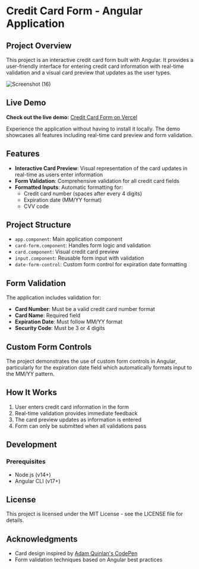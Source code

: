 # Credit Card Form - Angular Application

## Project Overview

This project is an interactive credit card form built with Angular. It provides a user-friendly interface for entering credit card information with real-time validation and a visual card preview that updates as the user types.

![Screenshot (16)](https://github.com/user-attachments/assets/fb493100-8eb3-4397-914f-0a22d3817d02)

## Live Demo

**Check out the live demo:** [Credit Card Form on Vercel](https://credit-card-form-gamma.vercel.app/)

Experience the application without having to install it locally. The demo showcases all features including real-time card preview and form validation.

## Features

- **Interactive Card Preview**: Visual representation of the card updates in real-time as users enter information
- **Form Validation**: Comprehensive validation for all credit card fields
- **Formatted Inputs**: Automatic formatting for:
  - Credit card number (spaces after every 4 digits)
  - Expiration date (MM/YY format)
  - CVV code


## Project Structure

- `app.component`: Main application component
- `card-form.component`: Handles form logic and validation
- `card.component`: Visual credit card preview
- `input.component`: Reusable form input with validation
- `date-form-control`: Custom form control for expiration date formatting

## Form Validation

The application includes validation for:

- **Card Number**: Must be a valid credit card number format
- **Card Name**: Required field
- **Expiration Date**: Must follow MM/YY format
- **Security Code**: Must be 3 or 4 digits

## Custom Form Controls

The project demonstrates the use of custom form controls in Angular, particularly for the expiration date field which automatically formats input to the MM/YY pattern.

## How It Works

1. User enters credit card information in the form
2. Real-time validation provides immediate feedback
3. The card preview updates as information is entered
4. Form can only be submitted when all validations pass

## Development

### Prerequisites

- Node.js (v14+)
- Angular CLI (v17+)

## License

This project is licensed under the MIT License - see the LICENSE file for details.

## Acknowledgments

- Card design inspired by [Adam Quinlan's CodePen](https://codepen.io/quinlo/pen/YONMEa)
- Form validation techniques based on Angular best practices

